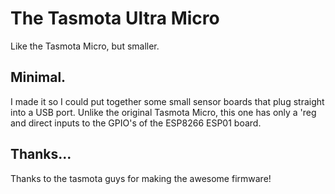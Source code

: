 # The Tasmota Ultra Micro

Like the Tasmota Micro, but smaller.

## Minimal.

I made it so I could put together some small sensor boards that plug straight into
a USB port. Unlike the original Tasmota Micro, this one has only a 'reg and direct
inputs to the GPIO's of the ESP8266 ESP01 board.

## Thanks...

Thanks to the tasmota guys for making the awesome firmware!
